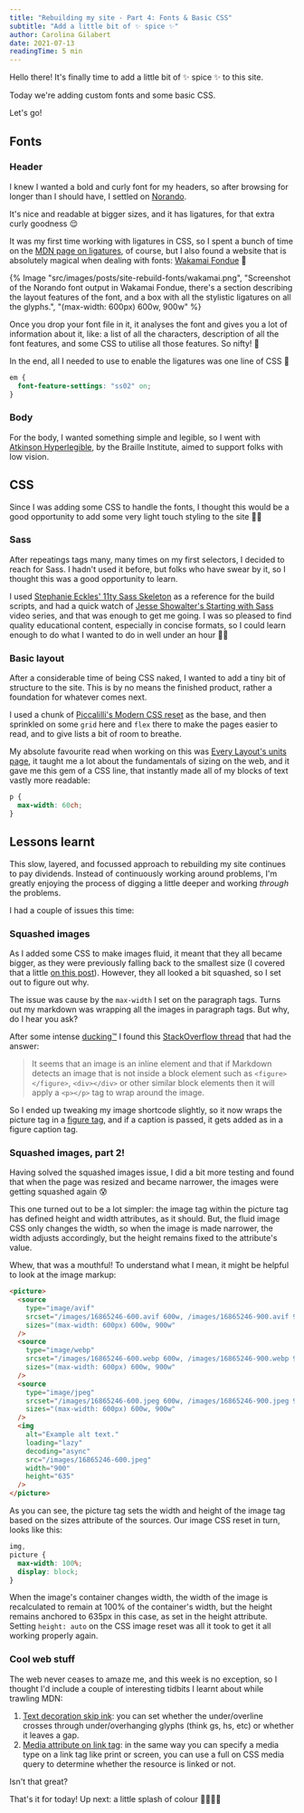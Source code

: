 ```yaml
---
title: "Rebuilding my site - Part 4: Fonts & Basic CSS"
subtitle: "Add a little bit of ✨ spice ✨"
author: Carolina Gilabert
date: 2021-07-13
readingTime: 5 min
---
```


Hello there! It's finally time to add a little bit of ✨ spice ✨ to this site.

Today we're adding custom fonts and some basic CSS.

Let's go!

## Fonts

### Header

I knew I wanted a bold and curly font for my headers, so after browsing for longer than I should have, I settled on [Norando](https://www.myfonts.com/fonts/larin-type-co/norando/).

It's nice and readable at bigger sizes, and it has ligatures, for that extra curly goodness 😌

It was my first time working with ligatures in CSS, so I spent a bunch of time on the [MDN page on ligatures](https://developer.mozilla.org/en-US/docs/Web/CSS/font-variant-ligatures), of course, but I also found a website that is absolutely magical when dealing with fonts: [Wakamai Fondue](https://wakamaifondue.com/) 🧀

{% Image "src/images/posts/site-rebuild-fonts/wakamai.png", "Screenshot of the Norando font output in Wakamai Fondue, there's a section describing the layout features of the font, and a box with all the stylistic ligatures on all the glyphs.", "(max-width: 600px) 600w, 900w" %}

Once you drop your font file in it, it analyses the font and gives you a lot of information about it, like: a list of all the characters, description of all the font features, and some CSS to utilise all those features. So nifty! 🌟

In the end, all I needed to use to enable the ligatures was one line of CSS 🤩

```css
em {
  font-feature-settings: "ss02" on;
}
```

### Body

For the body, I wanted something simple and legible, so I went with [Atkinson Hyperlegible](https://brailleinstitute.org/freefont), by the Braille Institute, aimed to support folks with low vision.

## CSS

Since I was adding some CSS to handle the fonts, I thought this would be a good opportunity to add some very light touch styling to the site 💅🏼

### Sass

After repeatings tags many, many times on my first selectors, I decided to reach for Sass. I hadn't used it before, but folks who have swear by it, so I thought this was a good opportunity to learn.

I used [Stephanie Eckles' 11ty Sass Skeleton](https://github.com/5t3ph/11ty-sass-skeleton) as a reference for the build scripts, and had a quick watch of [Jesse Showalter's Starting with Sass](https://www.youtube.com/watch?v=Rnxyf6Vyqiw) video series, and that was enough to get me going. I was so pleased to find quality educational content, especially in concise formats, so I could learn enough to do what I wanted to do in well under an hour 🙌🏼

### Basic layout

After a considerable time of being CSS naked, I wanted to add a tiny bit of structure to the site. This is by no means the finished product, rather a foundation for whatever comes next.

I used a chunk of [Piccalilli's Modern CSS reset](https://piccalil.li/blog/a-modern-css-reset/) as the base, and then sprinkled on some `grid` here and `flex` there to make the pages easier to read, and to give lists a bit of room to breathe.

My absolute favourite read when working on this was [Every Layout's units page](https://every-layout.dev/rudiments/units/), it taught me a lot about the fundamentals of sizing on the web, and it gave me this gem of a CSS line, that instantly made all of my blocks of text vastly more readable:

```css
p {
  max-width: 60ch;
}
```

## Lessons learnt

This slow, layered, and focussed approach to rebuilding my site continues to pay dividends. Instead of continuously working around problems, I'm greatly enjoying the process of digging a little deeper and working _through_ the problems.

I had a couple of issues this time:

### Squashed images

As I added some CSS to make images fluid, it meant that they all became bigger, as they were previously falling back to the smallest size (I covered that a little [on this post](https://carol.gg/blog/site-rebuild-eleventy/)). However, they all looked a bit squashed, so I set out to figure out why.

The issue was cause by the `max-width` I set on the paragraph tags. Turns out my markdown was wrapping all the images in paragraph tags. But why, do I hear you ask?

After some intense [ducking™️](https://twitter.com/CarolSaysThings/status/1383366876357545998?s=20) I found this [StackOverflow thread](https://stackoverflow.com/questions/30590367/jekyll-markdown-compiling-images-with-paragraph-tags) that had the answer:

> It seems that an image is an inline element and that if Markdown detects an image that is not inside a block element such as `<figure></figure>`, `<div></div>` or other similar block elements then it will apply a `<p></p>` tag to wrap around the image.

So I ended up tweaking my image shortcode slightly, so it now wraps the picture tag in a [figure tag](https://developer.mozilla.org/en-US/docs/Web/HTML/Element/figure), and if a caption is passed, it gets added as in a figure caption tag.

### Squashed images, part 2!

Having solved the squashed images issue, I did a bit more testing and found that when the page was resized and became narrower, the images were getting squashed again 😰

This one turned out to be a lot simpler: the image tag within the picture tag has defined height and width attributes, as it should. But, the fluid image CSS only changes the width, so when the image is made narrower, the width adjusts accordingly, but the height remains fixed to the attribute's value.

Whew, that was a mouthful! To understand what I mean, it might be helpful to look at the image markup:

```html
<picture>
  <source
    type="image/avif"
    srcset="/images/16865246-600.avif 600w, /images/16865246-900.avif 900w"
    sizes="(max-width: 600px) 600w, 900w"
  />
  <source
    type="image/webp"
    srcset="/images/16865246-600.webp 600w, /images/16865246-900.webp 900w"
    sizes="(max-width: 600px) 600w, 900w"
  />
  <source
    type="image/jpeg"
    srcset="/images/16865246-600.jpeg 600w, /images/16865246-900.jpeg 900w"
    sizes="(max-width: 600px) 600w, 900w"
  />
  <img
    alt="Example alt text."
    loading="lazy"
    decoding="async"
    src="/images/16865246-600.jpeg"
    width="900"
    height="635"
  />
</picture>
```

As you can see, the picture tag sets the width and height of the image tag based on the sizes attribute of the sources. Our image CSS reset in turn, looks like this:

```css
img,
picture {
  max-width: 100%;
  display: block;
}
```

When the image's container changes width, the width of the image is recalculated to remain at 100% of the container's width, but the height remains anchored to 635px in this case, as set in the height attribute.
Setting `height: auto` on the CSS image reset was all it took to get it all working properly again.

### Cool web stuff

The web never ceases to amaze me, and this week is no exception, so I thought I'd include a couple of interesting tidbits I learnt about while trawling MDN:

1. [Text decoration skip ink](https://developer.mozilla.org/en-US/docs/Web/CSS/text-decoration-skip-ink): you can set whether the under/overline crosses through under/overhanging glyphs (think gs, hs, etc) or whether it leaves a gap.
2. [Media attribute on link tag](https://developer.mozilla.org/en-US/docs/Web/HTML/Element/link#attr-media): in the same way you can specify a media type on a link tag like print or screen, you can use a full on CSS media query to determine whether the resource is linked or not.

Isn't that great?

That's it for today! Up next: a little splash of colour 👩🏼‍🎨🎨
